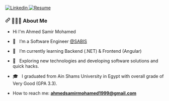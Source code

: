 


<p dir="auto">
  <a href="https://www.linkedin.com/in/ahmed-samir-752957194/" rel="nofollow">
   <img src="https://camo.githubusercontent.com/6dc9828248fb64760c234f5b24c275a4912e9bb546c281d0c8e67cecb3381669/68747470733a2f2f696d672e736869656c64732e696f2f62616467652f2d4c696e6b6564496e2d626c75653f7374796c653d666c6174266c6f676f3d4c696e6b6564696e266c6f676f436f6c6f723d7768697465" alt="Linkedin" data-canonical-src="https://img.shields.io/badge/-LinkedIn-blue?style=flat&amp;logo=Linkedin&amp;logoColor=white" style="max-width: 100%;">
  </a>
<a href="https://drive.google.com/file/d/1aie8qU8uU-N2dvXfgt_-dVQlT4YgJeVh/view?usp=sharing" rel="nofollow">
  <img src="https://camo.githubusercontent.com/f80842c18fd0055d7bd52ca90c58d42558b9ec1cd0907e3175ba9483bf1123ea/68747470733a2f2f696d672e736869656c64732e696f2f62616467652f526573756d652d253343434f4c4f522533452e737667" alt="Resume" data-canonical-src="https://img.shields.io/badge/Resume-%3CCOLOR%3E.svg" style="max-width: 100%;"></a>
</p>

<h3 dir="auto"><a id="user-content---about-me-" class="anchor" aria-hidden="true" href="#--about-me-"><svg class="octicon octicon-link" viewBox="0 0 16 16" version="1.1" width="16" height="16" aria-hidden="true"><path fill-rule="evenodd" d="M7.775 3.275a.75.75 0 001.06 1.06l1.25-1.25a2 2 0 112.83 2.83l-2.5 2.5a2 2 0 01-2.83 0 .75.75 0 00-1.06 1.06 3.5 3.5 0 004.95 0l2.5-2.5a3.5 3.5 0 00-4.95-4.95l-1.25 1.25zm-4.69 9.64a2 2 0 010-2.83l2.5-2.5a2 2 0 012.83 0 .75.75 0 001.06-1.06 3.5 3.5 0 00-4.95 0l-2.5 2.5a3.5 3.5 0 004.95 4.95l1.25-1.25a.75.75 0 00-1.06-1.06l-1.25 1.25a2 2 0 01-2.83 0z"></path></svg></a> 👨🏻‍💻 About Me </h3>

<ul dir="auto">
<li>
<p dir="auto">Hi I'm Ahmed Samir Mohamed</p>
</li>
<li>
<p dir="auto"><g-emoji class="g-emoji" alias="briefcase" fallback-src="https://github.githubassets.com/images/icons/emoji/unicode/1f4bc.png">💼</g-emoji> &nbsp; I’m  a Software Engineer <a href="https://www.sabis.net/" rel="nofollow">@SABIS</a></p>
</li>
<li>
<p dir="auto"><g-emoji class="g-emoji" alias="telescope" fallback-src="https://github.githubassets.com/images/icons/emoji/unicode/1f52d.png">🔭</g-emoji> &nbsp; I’m currently learning Backend (.NET) &amp; Frontend (Angular)</p>
</li>
<li>
<p dir="auto"><g-emoji class="g-emoji" alias="thinking" fallback-src="https://github.githubassets.com/images/icons/emoji/unicode/1f914.png">🤔</g-emoji> &nbsp; Exploring new technologies and developing software solutions and quick hacks.</p>
</li>
<li>
<p dir="auto"><g-emoji class="g-emoji" alias="mortar_board" fallback-src="https://github.githubassets.com/images/icons/emoji/unicode/1f393.png">🎓</g-emoji> &nbsp; I graduated from Ain Shams University in Egypt with overall grade of Very Good (GPA 3.3).</p>
</li>


<li>
<p dir="auto">How to reach me: <strong><a href="mailto:ahmedsamirmohamed999@gmail.com">ahmedsamirmohamed1999@gmail.com</a></strong>
&nbsp;</p>
<br>  
</li>
</ul>
